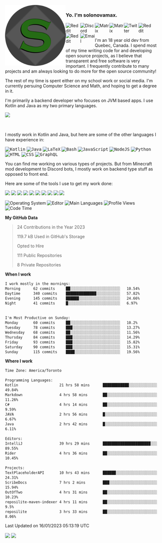 <img align="left" alt="Avatar" width="200px" src="https://raw.githubusercontent.com/solonovamax/solonovamax/main/solonovamax-circle.png" />

### Yo. I'm solonovamax.

<a href="https://gitlab.com/solonovamax">
    <img align="left" alt="Reddit" width="48px" src="https://img.icons8.com/color/2x/gitlab.png">
</a>

<a href="https://discord.solonovamax.gay">
    <img align="left" alt="Discord" width="48px" src="https://img.icons8.com/color/2x/discord-logo.png">
</a>

<a href="https://matrix.to/#/@solonovamax:matrix.org?#gh-light-mode-only">
    <img align="left" alt="Matrix" width="48px" src="https://img.icons8.com/000000/material/2x/matrix-logo.png">
</a>
<a href="https://matrix.to/#/@solonovamax:matrix.org?#gh-dark-mode-only">
    <img align="left" alt="Matrix" width="48px" src="https://img.icons8.com/FFFFFF/material/2x/matrix-logo.png">
</a>

<a href="https://twitter.com/solonovamax">
    <img align="left" alt="Twitter" width="48px" src="https://img.icons8.com/color/2x/twitter.png">
</a>

<!-- <a href="https://twitch.tv/solonovamax">
    <img align="left" alt="Twitch" width="48px" src="https://img.icons8.com/color/2x/twitch.png">
</a> -->

<a href="https://reddit.com/u/solonovamax">
    <img align="left" alt="Reddit" width="48px" src="https://img.icons8.com/color/2x/reddit.png">
</a>

<a href="https://www.youtube.com/channel/UCTxCeyGu41WfEBT8mXpjHMA">
    <img align="left" alt="Reddit" width="48px" src="https://img.icons8.com/color/2x/youtube.png">
</a>

<a href="mailto:solonovamax@12oclockpoint.com">
    <img align="left" alt="Email" width="48px" src="https://img.icons8.com/fluency/2x/mail.png">
</a>

<!-- <a href="https://open.spotify.com/user/solonovamax">
    <img align="left" alt="Spotify" width="48px" src="https://img.icons8.com/color/2x/spotify.png">
</a> -->

<br/>
<br/>

I'm an 18 year old dev from Quebec, Canada.
I spend most of my time writing code for and developing open source projects, as I believe that transparent and free software is very important.
I frequently contribute to many projects and am always looking to do more for the open source community!

The rest of my time is spent either on my school work or social media. I'm currently persuing Computer Science and Math, and hoping to get a degree in it.

I'm primarily a backend developer who focuses on JVM based apps. I use Kotlin and Java as my two primary languages.


<a href="https://github.com/ryo-ma/github-profile-trophy"><img src="https://github-profile-trophy.vercel.app/?username=solonovamax&margin-w=15&row=1"/></a> 

<br/>

I mostly work in Kotlin and Java, but here are some of the other languages I have experience in:

<kbd><img height="32" alt="Kotlin" src="https://img.icons8.com/color/1x/kotlin.png"></kbd>
<kbd><img height="32" alt="Java" src="https://img.icons8.com/color/1x/java-coffee-cup-logo.png"></kbd>
<kbd><img height="32" alt="LaTeX" src="https://img.icons8.com/color/1x/latex.png"></kbd>
<kbd><img height="32" alt="Bash" src="https://img.icons8.com/color/1x/console.png"></kbd>
<kbd><img height="32" alt="JavaScript" src="https://img.icons8.com/color/1x/javascript.png"></kbd>
<kbd><img height="32" alt="NodeJS" src="https://img.icons8.com/color/1x/nodejs.png"></kbd>
<kbd><img height="32" alt="Python" src="https://img.icons8.com/color/1x/python.png"></kbd>
<kbd><img height="32" alt="HTML" src="https://img.icons8.com/color/1x/html-5.png"></kbd>
<kbd><img height="32" alt="CSS" src="https://img.icons8.com/color/1x/css3.png"></kbd>
<kbd><img height="32" alt="GraphQL" src="https://img.icons8.com/color/1x/graphql.png"></kbd>

You can find me working on various types of projects.
But from Minecraft mod development to Discord bots, I mostly work on backend type stuff as opposed to front end.

Here are some of the tools I use to get my work done:

<kbd><img height="32" src="https://img.icons8.com/color/2x/intellij-idea.png"></kbd>
<kbd><img height="32" src="https://img.icons8.com/color/2x/linux.png"></kbd>
<kbd><img height="32" src="https://img.icons8.com/fluent/2x/console.png"></kbd>
<kbd><img height="32" src="https://img.icons8.com/color/2x/open-source.png"></kbd>
<kbd><img height="32" src="https://img.icons8.com/color/2x/git.png"></kbd>
<kbd><img height="32" src="https://img.icons8.com/color/2x/docker.png"></kbd>
<kbd><img height="32" src="https://img.icons8.com/color/2x/mongodb.png"></kbd>
<kbd><img height="32" src="https://img.icons8.com/color/2x/nginx.png"></kbd>
<a href="?#gh-light-mode-only"><kbd><img height="32" src="https://img.icons8.com/metro/2x/mysql.png"></kbd></a>
<a href="?#gh-dark-mode-only"><kbd><img height="32" src="https://img.icons8.com/FFFFFF/metro/2x/mysql.png"></kbd></a>

![Operating System](https://img.shields.io/badge/OS-Arch%20Linux-informational?style=for-the-badge&logo=Arch%20Linux&logoColor=white&color=007ec6)
![Editor](https://img.shields.io/badge/Editor-IntelliJ%20Idea-informational?style=for-the-badge&logo=IntelliJ%20Idea&logoColor=white&color=007ec6)
![Main Languages](https://img.shields.io/badge/Main%20Languages-Java%20%26%20Kotlin-informational?style=for-the-badge&logo=Java&logoColor=white&color=007ec6)
![Profile Views](https://komarev.com/ghpvc/?username=solonovamax&color=blue&style=for-the-badge)
![Code Time](https://img.shields.io/endpoint?url=https://wakapi.dev/api/compat/shields/v1/solonovamax/interval:all_time&label=Code%20Time&style=for-the-badge&color=blue)

<!--START_SECTION:waka-->
**My GitHub Data**

> 24 Contributions in the Year 2023
> 
> 119.7 kB Used in GitHub's Storage
> 
> Opted to Hire
> 
> 111 Public Repositories
> 
> 8 Private Repositories
> 
**When I work** 

```text
I work mostly in the mornings: 
Morning      62 commits     ██░░░░░░░░░░░░░░░░░░░░░░░   10.54% 
Daytime      340 commits    ██████████████░░░░░░░░░░░   57.82% 
Evening      145 commits    ██████░░░░░░░░░░░░░░░░░░░   24.66% 
Night        41 commits     █░░░░░░░░░░░░░░░░░░░░░░░░   6.97%


I'm Most Productive on Sunday: 
Monday       60 commits     ██░░░░░░░░░░░░░░░░░░░░░░░   10.2% 
Tuesday      78 commits     ███░░░░░░░░░░░░░░░░░░░░░░   13.27% 
Wednesday    68 commits     ██░░░░░░░░░░░░░░░░░░░░░░░   11.56% 
Thursday     84 commits     ███░░░░░░░░░░░░░░░░░░░░░░   14.29% 
Friday       93 commits     ███░░░░░░░░░░░░░░░░░░░░░░   15.82% 
Saturday     90 commits     ███░░░░░░░░░░░░░░░░░░░░░░   15.31% 
Sunday       115 commits    ████░░░░░░░░░░░░░░░░░░░░░   19.56%

```


**Where I work** 

```text
Time Zone: America/Toronto

Programming Languages: 
Kotlin                   21 hrs 58 mins      ████████████░░░░░░░░░░░░░   49.84% 
Markdown                 4 hrs 58 mins       ██░░░░░░░░░░░░░░░░░░░░░░░   11.26% 
C#                       4 hrs 14 mins       ██░░░░░░░░░░░░░░░░░░░░░░░   9.59% 
JAVA                     2 hrs 56 mins       █░░░░░░░░░░░░░░░░░░░░░░░░   6.67% 
Java                     2 hrs 42 mins       █░░░░░░░░░░░░░░░░░░░░░░░░   6.11%

Editors: 
IntelliJ                 39 hrs 29 mins      ██████████████████████░░░   89.55% 
Rider                    4 hrs 36 mins       ██░░░░░░░░░░░░░░░░░░░░░░░   10.45%

Projects: 
TextPlaceholderAPI       10 hrs 43 mins      ██████░░░░░░░░░░░░░░░░░░░   24.31% 
ScribeDocs               7 hrs 2 mins        ███░░░░░░░░░░░░░░░░░░░░░░   15.94% 
OutOfTwo                 4 hrs 31 mins       ██░░░░░░░░░░░░░░░░░░░░░░░   10.23% 
reposilite-maven-indexer 4 hrs 11 mins       ██░░░░░░░░░░░░░░░░░░░░░░░   9.5% 
reposilite               3 hrs 33 mins       ██░░░░░░░░░░░░░░░░░░░░░░░   8.06%

```


 Last Updated on 16/01/2023 05:13:19 UTC
<!--END_SECTION:waka-->

<div style="white-space:nowrap;width:100%;position: relative;display: inline-block">
<img align="center" src="https://github-readme-stats.vercel.app/api?username=solonovamax&custom_title=solonovamax%27s%20Github%20Stats&langs_count=5&include_all_commits=true&count_private=true&show_icons=true&theme=github_dark"/>
<img align="center" src="https://github-readme-stats.vercel.app/api/wakatime?api_domain=wakapi.dev&username=solonovamax&range=last_30_days&custom_title=solonovamax%27s+Primary+Languages+%28Last+Month%29&langs_count=10&show_icons=true&theme=github_dark"/>
</div>
